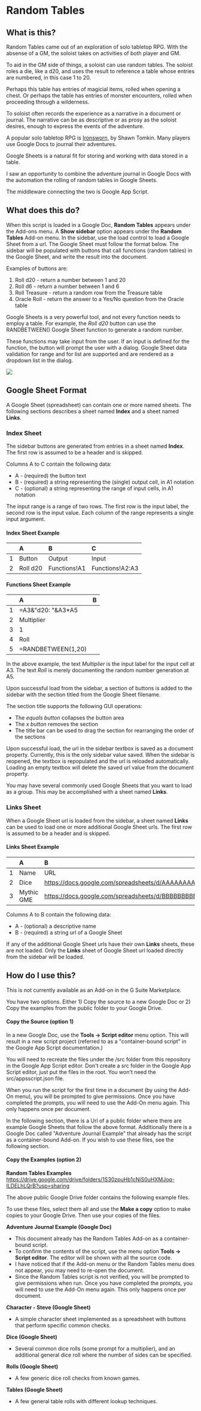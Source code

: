 # Random Tables 

## What is this?  

Random Tables came out of an exploration of solo tabletop RPG. With the absense of a GM, the soloist takes on activities of both player and GM.  

To aid in the GM side of things, a soloist can use random tables. The soloist roles a die, like a d20, and uses the result to reference a table whose entries are numbered, in this case 1 to 20.  

Perhaps this table has entries of magicial items, rolled when opening a chest. Or perhaps the table has entries of monster encounters, rolled when proceeding through a wilderness.  

To soloist often records the experience as a narrative in a document or journal. The narrative can be as descriptive or as prosy as the soloist desires, enough to express the events of the adventure.  

A popular solo tabletop RPG is [Ironsworn](https://www.ironswornrpg.com/), by Shawn Tomkin. Many players use Google Docs to journal their adventures.

Google Sheets is a natural fit for storing and working with data stored in a table.  

I saw an opportunity to combine the adventure journal in Google Docs with the automation the rolling of random tables in Google Sheets.  

The middleware connecting the two is Google App Script.

## What does this do?

When this script is loaded in a Google Doc, **Random Tables** appears under the Add-ons menu. A **Show sidebar** option appears under the **Random Tables** Add-on menu.  In the sidebar, use the load control to load a Google Sheet from a url. The Google Sheet must follow the format below. The sidebar will be populated with buttons that call functions (random tables) in the Google Sheet, and write the result into the document.

Examples of buttons are: 
1. Roll d20 - return a number between 1 and 20 
2. Roll d6 - return a number between 1 and 6
3. Roll Treasure - return a random row from the Treasure table
4. Oracle Roll - return the answer to a Yes/No question from the Oracle table

Google Sheets is a very powerful tool, and not every function needs to employ a table. For example, the *Roll d20* button can use the RANDBETWEEN() Google Sheet function to generate a random number.  

These functions may take input from the user. If an input is defined for the function, the button will prompt the user with a dialog.  Google Sheet data validation for range and for list are supported and are rendered as a dropdown list in the dialog.

![](/images/screen1.png)

## Google Sheet Format

A Google Sheet (spreadsheet) can contain one or more named sheets. The following sections describes a sheet named **Index** and a sheet named **Links**.

### Index Sheet
The sidebar buttons are generated from entries in a sheet named **Index**.  The first row is assumed to be a header and is skipped.  

Columns A to C contain the following data:  
* A - (required) the button text
* B - (required) a string representing the (single) output cell, in A1 notation
* C - (optional) a string representing the range of input cells, in A1 notation

The input range is a range of two rows. The first row is the input label, the second row is the input value. Each column of the range represents a single input argument.  

#### Index Sheet Example
|      | A        | B            | C               |
| :--- | :---     | :---         | :---            |
| 1    | Button   | Output       | Input           |
| 2    | Roll d20 | Functions!A1 | Functions!A2:A3 |

#### Functions Sheet Example
|      | A                  | B     |
| :--- | :---               | :---  |
| 1    | =A3&"d20: "&A3*A5  |       |
| 2    | Multiplier         |       |
| 3    | 1                  |       |
| 4    | Roll               |       |
| 5    | =RANDBETWEEN(1,20) |       |

In the above example, the text *Multiplier* is the input label for the input cell at A3. The text *Roll* is merely documenting the random number generation at A5.  

Upon successful load from the sidebar, a section of buttons is added to the sidebar with the section titled from the Google Sheet filename.  

The section title supports the following GUI operations:
* The *equals button* collapses the button area
* The *x button* removes the section
* The title bar can be used to drag the section for rearranging the order of the sections

Upon successful load, the url in the sidebar textbox is saved as a document property. Currently, this is the only sidebar value saved. When the sidebar is reopened, the textbox is repopulated and the url is reloaded automatically. Loading an empty textbox will delete the saved url value from the document property.  

You may have several commonly used Google Sheets that you want to load as a group. This may be accomplished with a sheet named **Links**.

### Links Sheet

When a Google Sheet url is loaded from the sidebar, a sheet named **Links** can be used to load one or more additional Google Sheet urls.  The first row is assumed to be a header and is skipped.  

#### Links Sheet Example
|      | A        | B            | 
| :--- | :---     | :---         | 
| 1    | Name     | URL          | 
| 2    | Dice     | https://docs.google.com/spreadsheets/d/AAAAAAAAAAAAAAAAAAAAAAAAAAAAAAAAAAAAAAAAAAAA/edit | 
| 3    | Mythic GME     | https://docs.google.com/spreadsheets/d/BBBBBBBBBBBBBBBBBBBBBBBBBBBBBBBBBBBBBBBBBBBB/edit | 

Columns A to B contain the following data:  
* A - (optional) a descriptive name
* B - (required) a string url of a Google Sheet

If any of the additional Google Sheet urls have their own **Links** sheets, these are not loaded. Only the **Links** sheet of Google Sheet url loaded directly from the sidebar will be loaded.  

## How do I use this?

This is not currently available as an Add-on in the G Suite Marketplace.

You have two options. Either 1) Copy the source to a new Google Doc or 2) Copy the examples from the public folder to your Google Drive. 

#### Copy the Source (option 1)

In a new Google Doc, use the **Tools -> Script editor** menu option. This will result in a new script project (referred to as a "container-bound script" in the Google App Script documentation.)  

You will need to recreate the files under the /src folder from this repository in the Google App Script editor. Don't create a src folder in the Google App Script editor, just put the files in the root. You won't need the src/appsscript.json file.

When you run the script for the first time in a document (by using the Add-On menu), you will be prompted to give permissions. Once you have completed the prompts, you will need to use the Add-On menu again.  This only happens once per document.  

In the following section, there is a Url of a public folder where there are example Google Sheets that follow the above format. Additionally there is a Google Doc called "Adventure Journal Example" that already has the script as a container-bound Add-on. If you wish to use these files, see the following section.

#### Copy the Examples (option 2)

**Random Tables Examples**  
https://drive.google.com/drive/folders/1S30zpuHb1cNiS0uHXMJoq-lLDELhLQrB?usp=sharing

The above public Google Drive folder contains the following example files.

To use these files, select them all and use the **Make a copy** option to make copies to your Google Drive. Then use your copies of the files.

**Adventure Journal Example (Google Doc)**  
* This document already has the Random Tables Add-on as a container-bound script.
* To confirm the contents of the script, use the menu option **Tools -> Script editor**. The editor will be shown with all the source code.  
* I have noticed that if the Add-on menu or the Random Tables menu does not appear, you may need to re-open the document.
* Since the Random Tables script is not verified, you will be prompted to give permissions when run. Once you have completed the prompts, you will need to use the Add-On menu again.  This only happens once per document.

**Character - Steve (Google Sheet)**  
* A simple character sheet implemented as a spreadsheet with buttons that perform specific common checks.

**Dice (Google Sheet)**  
* Several common dice rolls (some prompt for a multiplier), and an additional general dice roll where the number of sides can be specified.

**Rolls (Google Sheet)**  
* A few generic dice roll checks from known games.

**Tables (Google Sheet)**  
* A few general table rolls with different lookup techniques.
